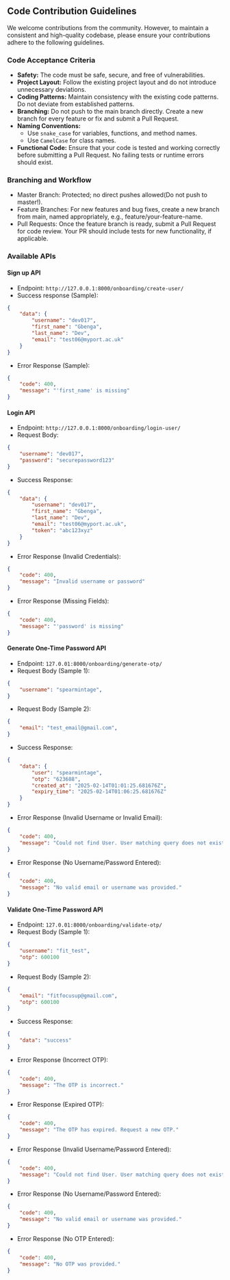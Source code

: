 
## Code Contribution Guidelines

We welcome contributions from the community. However, to maintain a consistent and high-quality codebase, please ensure your contributions adhere to the following guidelines.

### Code Acceptance Criteria

- **Safety:** The code must be safe, secure, and free of vulnerabilities.
- **Project Layout:** Follow the existing project layout and do not introduce unnecessary deviations.
- **Coding Patterns:** Maintain consistency with the existing code patterns. Do not deviate from established patterns.
- **Branching:** Do not push to the main branch directly. Create a new branch for every feature or fix and submit a Pull Request.
- **Naming Conventions:**
  - Use `snake_case` for variables, functions, and method names. 
  - Use `CamelCase` for class names.
- **Functional Code:** Ensure that your code is tested and working correctly before submitting a Pull Request. No failing tests or runtime errors should exist.

### Branching and Workflow

- Master Branch: Protected; no direct pushes allowed(Do not push to master!).
- Feature Branches: For new features and bug fixes, create a new branch from main, named appropriately, e.g., feature/your-feature-name.
- Pull Requests: Once the feature branch is ready, submit a Pull Request for code review. Your PR should include tests for new functionality, if applicable.

### Available APIs
#### Sign up API
- Endpoint: 
`http://127.0.0.1:8000/onboarding/create-user/`
- Success response (Sample):
```json
{
    "data": {
        "username": "dev017",
        "first_name": "Gbenga",
        "last_name": "Dev",
        "email": "test06@myport.ac.uk"
    }
}
```
- Error Response (Sample):
```json
{
    "code": 400,
    "message": "'first_name' is missing"
}
```

#### Login API
- Endpoint:
`http://127.0.0.1:8000/onboarding/login-user/`
- Request Body:
```json
{
    "username": "dev017",
    "password": "securepassword123"
}
```
- Success Response:
```json
{
    "data": {
        "username": "dev017",
        "first_name": "Gbenga",
        "last_name": "Dev",
        "email": "test06@myport.ac.uk",
        "token": "abc123xyz"
    }
}
```
- Error Response (Invalid Credentials):
```json
{
    "code": 400,
    "message": "Invalid username or password"
}
```
- Error Response (Missing Fields):
```json
{
    "code": 400,
    "message": "'password' is missing"
}
```

#### Generate One-Time Password API
- Endpoint: 
`127.0.01:8000/onboarding/generate-otp/`
- Request Body (Sample 1):
```json
{
    "username": "spearmintage",
}
```
- Request Body (Sample 2):
```json
{
    "email": "test_email@gmail.com",
}
```
- Success Response:
```json
{
    "data": {
        "user": "spearmintage",
        "otp": "623688",
        "created_at": "2025-02-14T01:01:25.681676Z",
        "expiry_time": "2025-02-14T01:06:25.681676Z"
    }
}
```
- Error Response (Invalid Username or Invalid Email):
```json
{
    "code": 400,
    "message": "Could not find User. User matching query does not exist."
}
```
- Error Response (No Username/Password Entered):
```json
{
    "code": 400,
    "message": "No valid email or username was provided."
}
```


#### Validate One-Time Password API
- Endpoint: 
`127.0.01:8000/onboarding/validate-otp/`
- Request Body (Sample 1):
```json
{
    "username": "fit_test",
    "otp": 600100
}
```
- Request Body (Sample 2):
```json
{
    "email": "fitfocusup@gmail.com",
    "otp": 600100
}
```
- Success Response:
```json
{
    "data": "success"
}
```
- Error Response (Incorrect OTP):
```json
{
    "code": 400,
    "message": "The OTP is incorrect."
}
```
- Error Response (Expired OTP):
```json
{
    "code": 400,
    "message": "The OTP has expired. Request a new OTP."
}
```
- Error Response (Invalid Username/Password Entered):
```json
{
    "code": 400,
    "message": "Could not find User. User matching query does not exist."
}
```
- Error Response (No Username/Password Entered):
```json
{
    "code": 400,
    "message": "No valid email or username was provided."
}
```
- Error Response (No OTP Entered):
```json
{
    "code": 400,
    "message": "No OTP was provided."
}
```